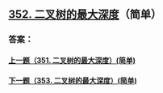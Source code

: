 ## [352. 二叉树的最大深度](https://leetcode-cn.com/problems/merge-two-sorted-lists/)（简单）





### 答案：



#### [上一题（351. 二叉树的最大深度）(简单)](https://github.com/sdwwld/leetCode/blob/master/src/main/java/com/wld/java/leetcode/leetCode0351.md)

#### [下一题（353. 二叉树的最大深度）(简单)](https://github.com/sdwwld/leetCode/blob/master/src/main/java/com/wld/java/leetcode/leetCode0353.md)